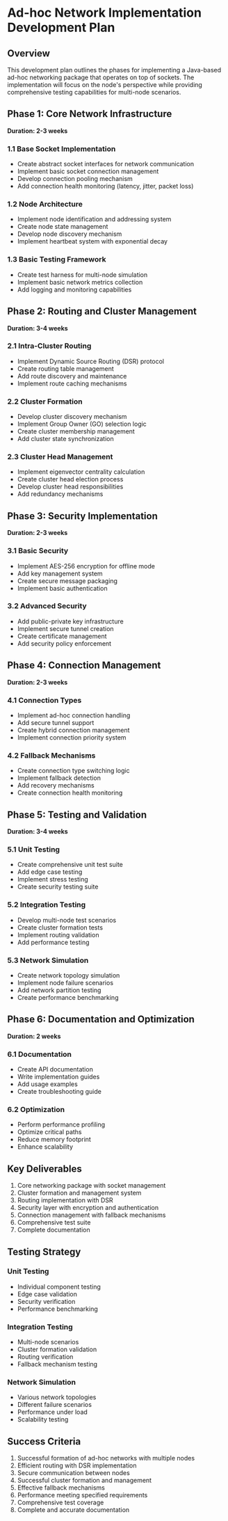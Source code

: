 # Ad-hoc Network Implementation Development Plan

## Overview
This development plan outlines the phases for implementing a Java-based ad-hoc networking package that operates on top of sockets. The implementation will focus on the node's perspective while providing comprehensive testing capabilities for multi-node scenarios.

## Phase 1: Core Network Infrastructure
**Duration: 2-3 weeks**

### 1.1 Base Socket Implementation
- Create abstract socket interfaces for network communication
- Implement basic socket connection management
- Develop connection pooling mechanism
- Add connection health monitoring (latency, jitter, packet loss)

### 1.2 Node Architecture
- Implement node identification and addressing system
- Create node state management
- Develop node discovery mechanism
- Implement heartbeat system with exponential decay

### 1.3 Basic Testing Framework
- Create test harness for multi-node simulation
- Implement basic network metrics collection
- Add logging and monitoring capabilities

## Phase 2: Routing and Cluster Management
**Duration: 3-4 weeks**

### 2.1 Intra-Cluster Routing
- Implement Dynamic Source Routing (DSR) protocol
- Create routing table management
- Add route discovery and maintenance
- Implement route caching mechanisms

### 2.2 Cluster Formation
- Develop cluster discovery mechanism
- Implement Group Owner (GO) selection logic
- Create cluster membership management
- Add cluster state synchronization

### 2.3 Cluster Head Management
- Implement eigenvector centrality calculation
- Create cluster head election process
- Develop cluster head responsibilities
- Add redundancy mechanisms

## Phase 3: Security Implementation
**Duration: 2-3 weeks**

### 3.1 Basic Security
- Implement AES-256 encryption for offline mode
- Add key management system
- Create secure message packaging
- Implement basic authentication

### 3.2 Advanced Security
- Add public-private key infrastructure
- Implement secure tunnel creation
- Create certificate management
- Add security policy enforcement

## Phase 4: Connection Management
**Duration: 2-3 weeks**

### 4.1 Connection Types
- Implement ad-hoc connection handling
- Add secure tunnel support
- Create hybrid connection management
- Implement connection priority system

### 4.2 Fallback Mechanisms
- Create connection type switching logic
- Implement fallback detection
- Add recovery mechanisms
- Create connection health monitoring

## Phase 5: Testing and Validation
**Duration: 3-4 weeks**

### 5.1 Unit Testing
- Create comprehensive unit test suite
- Add edge case testing
- Implement stress testing
- Create security testing suite

### 5.2 Integration Testing
- Develop multi-node test scenarios
- Create cluster formation tests
- Implement routing validation
- Add performance testing

### 5.3 Network Simulation
- Create network topology simulation
- Implement node failure scenarios
- Add network partition testing
- Create performance benchmarking

## Phase 6: Documentation and Optimization
**Duration: 2 weeks**

### 6.1 Documentation
- Create API documentation
- Write implementation guides
- Add usage examples
- Create troubleshooting guide

### 6.2 Optimization
- Perform performance profiling
- Optimize critical paths
- Reduce memory footprint
- Enhance scalability

## Key Deliverables

1. Core networking package with socket management
2. Cluster formation and management system
3. Routing implementation with DSR
4. Security layer with encryption and authentication
5. Connection management with fallback mechanisms
6. Comprehensive test suite
7. Complete documentation

## Testing Strategy

### Unit Testing
- Individual component testing
- Edge case validation
- Security verification
- Performance benchmarking

### Integration Testing
- Multi-node scenarios
- Cluster formation validation
- Routing verification
- Fallback mechanism testing

### Network Simulation
- Various network topologies
- Different failure scenarios
- Performance under load
- Scalability testing

## Success Criteria

1. Successful formation of ad-hoc networks with multiple nodes
2. Efficient routing with DSR implementation
3. Secure communication between nodes
4. Successful cluster formation and management
5. Effective fallback mechanisms
6. Performance meeting specified requirements
7. Comprehensive test coverage
8. Complete and accurate documentation
